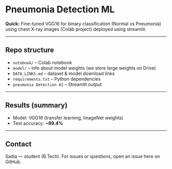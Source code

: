 # Pneumonia Detection ML

**Quick:** Fine-tuned VGG16 for binary classification (Normal vs Pneumonia) using chest X-ray images (Colab project) deployed using streamlit.

---

## Repo structure
- `notebook/` – Colab notebook 
- `model/` – info about model weights (we store large weights on Drive)
- `DATA_LINKS.md` – dataset & model download links
- `requirements.txt` – Python dependencies
-  `pneumonia Detection AI` – Streamlit output

---

## Results (summary)
- Model: VGG16 (transfer learning, ImageNet weights)  
- Test accuracy: **~89.4%**  

---


## Contact
Sadia — student (B.Tech). For issues or questions, open an issue here on GitHub.
